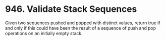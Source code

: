 # 946. Validate Stack Sequences

Given two sequences pushed and popped with distinct
        values, return true if and only if this could have been the
        result of a sequence of push and pop operations on an initially empty stack.